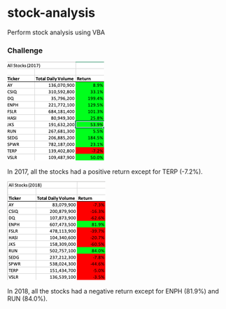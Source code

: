 # stock-analysis
Perform stock analysis using VBA

### Challenge
![All Stocks (2017)](https://github.com/sdang101/stock-analysis/blob/master/All%20Stocks%20(2017).png)

In 2017, all the stocks had a positive return except for TERP (-7.2%).

![All Stocks (2018)](https://github.com/sdang101/stock-analysis/blob/master/All%20Stocks%20(2018).png)

In 2018, all the stocks had a negative return except for ENPH (81.9%) and RUN (84.0%).
